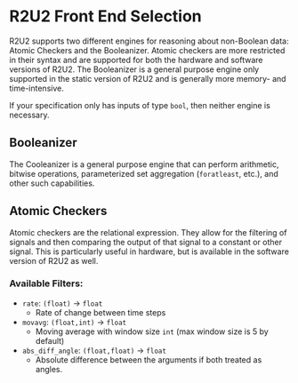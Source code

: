 # R2U2 Front End Selection

R2U2 supports two different engines for reasoning about non-Boolean data: Atomic Checkers and the Booleanizer. Atomic checkers are more restricted in their syntax and are supported for both the hardware and software versions of R2U2. The Booleanizer is a general purpose engine only supported in the static version of R2U2 and is generally more memory- and time-intensive. 

If your specification only has inputs of type `bool`, then neither engine is necessary.

## Booleanizer

The Cooleanizer is a general purpose engine that can perform arithmetic, bitwise operations, parameterized set aggregation (`foratleast`, etc.), and other such capabilities. 

## Atomic Checkers

Atomic checkers are the relational expression. They allow for the filtering of signals and then comparing the output of that signal to a constant or other signal. This is particularly useful in hardware, but is available in the software version of R2U2 as well.

### Available Filters:
- `rate`: `(float)` -> `float`
    - Rate of change between time steps
- `movavg`: `(float,int)` -> `float`
    - Moving average with window size `int` (max window size is 5 by default)
- `abs_diff_angle`: `(float,float)` -> `float`
    - Absolute difference between the arguments if both treated as angles.
